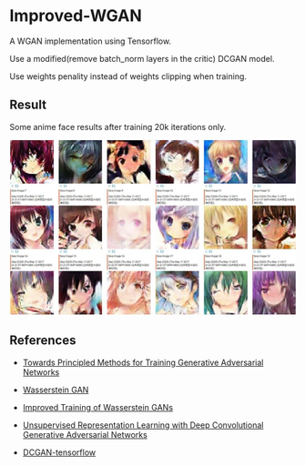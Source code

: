 # Improved-WGAN
A WGAN implementation using Tensorflow.

Use a modified(remove batch_norm layers in the critic) DCGAN model.

Use weights penality instead of weights clipping when training.


## Result
Some anime face results after training 20k iterations only.

![results](https://github.com/aipiano/Improved-WGAN/blob/master/images/examples.jpg)


## References
- [Towards Principled Methods for Training Generative Adversarial Networks](https://arxiv.org/abs/1701.04862)

- [Wasserstein GAN](https://arxiv.org/abs/1701.07875)

- [Improved Training of Wasserstein GANs](https://arxiv.org/abs/1704.00028)

- [Unsupervised Representation Learning with Deep Convolutional Generative Adversarial Networks](https://arxiv.org/abs/1511.06434)

- [DCGAN-tensorflow](https://github.com/carpedm20/DCGAN-tensorflow)
